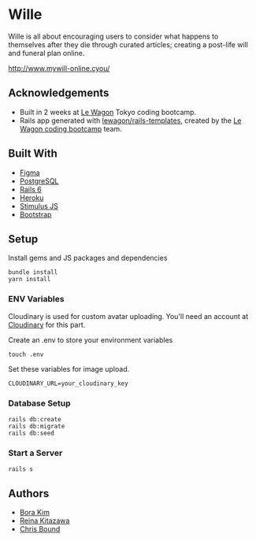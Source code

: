# Wille

Wille is all about encouraging users to consider what happens to themselves after they die through curated articles; creating a post-life will and funeral plan online. 

http://www.mywill-online.cyou/
## Acknowledgements

 - Built in 2 weeks at [Le Wagon](https://www.lewagon.com/tokyo) Tokyo coding bootcamp.
 - Rails app generated with [lewagon/rails-templates](https://github.com/lewagon/rails-templates), created by the [Le Wagon coding bootcamp](https://www.lewagon.com) team.


## Built With


- [Figma](https://www.figma.com)
- [PostgreSQL](https://www.postgresql.org/)
- [Rails 6](https://guides.rubyonrails.org/)
- [Heroku](https://heroku.com/)
- [Stimulus JS](https://stimulus.hotwired.dev/)
- [Bootstrap](https://getbootstrap.com/)

## Setup

Install gems and JS packages and dependencies
```
bundle install
yarn install
```

### ENV Variables
Cloudinary is used for custom avatar uploading. You'll need an account at [Cloudinary](https://cloudinary.com/) for this part.

Create an .env to store your environment variables
```
touch .env
```
Set these variables for image upload.
```
CLOUDINARY_URL=your_cloudinary_key
```

### Database Setup
```
rails db:create
rails db:migrate
rails db:seed
```

### Start a Server
```
rails s
```
## Authors

- [Bora Kim](https://www.github.com/noopaaniik)
- [Reina Kitazawa](https://www.github.com/ReinaKitazawa)
- [Chris Bound](https://www.github.com/cpbound)

